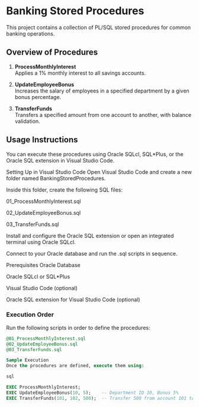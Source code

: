 # Banking Stored Procedures

This project contains a collection of PL/SQL stored procedures for common banking operations.

## Overview of Procedures

1. **ProcessMonthlyInterest**  
   Applies a 1% monthly interest to all savings accounts.

2. **UpdateEmployeeBonus**  
   Increases the salary of employees in a specified department by a given bonus percentage.

3. **TransferFunds**  
   Transfers a specified amount from one account to another, with balance validation.

## Usage Instructions

You can execute these procedures using Oracle SQLcl, SQL*Plus, or the Oracle SQL extension in Visual Studio Code.

Setting Up in Visual Studio Code
Open Visual Studio Code and create a new folder named BankingStoredProcedures.

Inside this folder, create the following SQL files:

01_ProcessMonthlyInterest.sql

02_UpdateEmployeeBonus.sql

03_TransferFunds.sql

Install and configure the Oracle SQL extension or open an integrated terminal using Oracle SQLcl.

Connect to your Oracle database and run the .sql scripts in sequence.

Prerequisites
Oracle Database

Oracle SQLcl or SQL*Plus

Visual Studio Code (optional)

Oracle SQL extension for Visual Studio Code (optional)

### Execution Order

Run the following scripts in order to define the procedures:

```sql
@01_ProcessMonthlyInterest.sql
@02_UpdateEmployeeBonus.sql
@03_TransferFunds.sql

Sample Execution
Once the procedures are defined, execute them using:

sql

EXEC ProcessMonthlyInterest;
EXEC UpdateEmployeeBonus(10, 5);    -- Department ID 10, Bonus 5%
EXEC TransferFunds(101, 102, 500);  -- Transfer 500 from account 101 to 102
